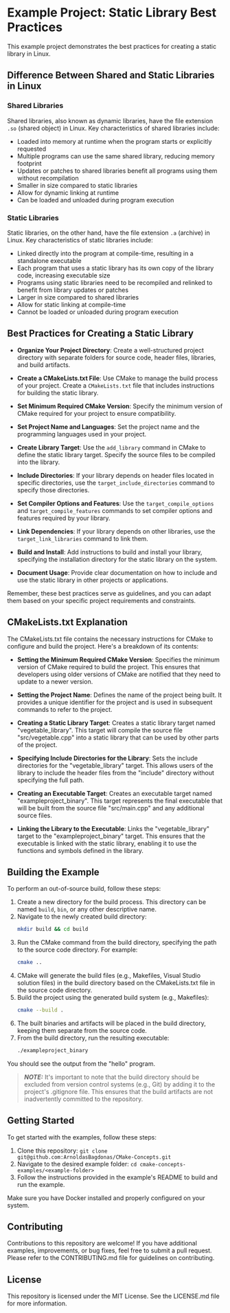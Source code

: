# Example Project: Static Library Best Practices

This example project demonstrates the best practices for creating a static library in Linux.

## Difference Between Shared and Static Libraries in Linux

### Shared Libraries

Shared libraries, also known as dynamic libraries, have the file extension `.so` (shared object) in Linux. Key characteristics of shared libraries include:

- Loaded into memory at runtime when the program starts or explicitly requested
- Multiple programs can use the same shared library, reducing memory footprint
- Updates or patches to shared libraries benefit all programs using them without recompilation
- Smaller in size compared to static libraries
- Allow for dynamic linking at runtime
- Can be loaded and unloaded during program execution

### Static Libraries

Static libraries, on the other hand, have the file extension `.a` (archive) in Linux. Key characteristics of static libraries include:

- Linked directly into the program at compile-time, resulting in a standalone executable
- Each program that uses a static library has its own copy of the library code, increasing executable size
- Programs using static libraries need to be recompiled and relinked to benefit from library updates or patches
- Larger in size compared to shared libraries
- Allow for static linking at compile-time
- Cannot be loaded or unloaded during program execution

## Best Practices for Creating a Static Library

- **Organize Your Project Directory**: Create a well-structured project directory with separate folders for source code, header files, libraries, and build artifacts.

- **Create a CMakeLists.txt File**: Use CMake to manage the build process of your project. Create a `CMakeLists.txt` file that includes instructions for building the static library.

- **Set Minimum Required CMake Version**: Specify the minimum version of CMake required for your project to ensure compatibility.

- **Set Project Name and Languages**: Set the project name and the programming languages used in your project.

- **Create Library Target**: Use the `add_library` command in CMake to define the static library target. Specify the source files to be compiled into the library.

- **Include Directories**: If your library depends on header files located in specific directories, use the `target_include_directories` command to specify those directories.

- **Set Compiler Options and Features**: Use the `target_compile_options` and `target_compile_features` commands to set compiler options and features required by your library.

- **Link Dependencies**: If your library depends on other libraries, use the `target_link_libraries` command to link them.

- **Build and Install**: Add instructions to build and install your library, specifying the installation directory for the static library on the system.

- **Document Usage**: Provide clear documentation on how to include and use the static library in other projects or applications.

Remember, these best practices serve as guidelines, and you can adapt them based on your specific project requirements and constraints.

##  CMakeLists.txt Explanation

The CMakeLists.txt file contains the necessary instructions for CMake to configure and build the project. Here's a breakdown of its contents:

- **Setting the Minimum Required CMake Version**: Specifies the minimum version of CMake required to build the project. This ensures that developers using older versions of CMake are notified that they need to update to a newer version.

- **Setting the Project Name**: Defines the name of the project being built. It provides a unique identifier for the project and is used in subsequent commands to refer to the project.

- **Creating a Static Library Target**: Creates a static library target named "vegetable_library". This target will compile the source file "src/vegetable.cpp" into a static library that can be used by other parts of the project.

- **Specifying Include Directories for the Library**: Sets the include directories for the "vegetable_library" target. This allows users of the library to include the header files from the "include" directory without specifying the full path.

- **Creating an Executable Target**: Creates an executable target named "exampleproject_binary". This target represents the final executable that will be built from the source file "src/main.cpp" and any additional source files.

- **Linking the Library to the Executable**: Links the "vegetable_library" target to the "exampleproject_binary" target. This ensures that the executable is linked with the static library, enabling it to use the functions and symbols defined in the library.

## Building the Example

To perform an out-of-source build, follow these steps:

1. Create a new directory for the build process. This directory can be named `build`, `bin`, or any other descriptive name.
2. Navigate to the newly created build directory:
   ```bash
   mkdir build && cd build
   ```
3. Run the CMake command from the build directory, specifying the path to the source code directory. For example:
   ```bash
   cmake ..
   ```
4. CMake will generate the build files (e.g., Makefiles, Visual Studio solution files) in the build directory based on the CMakeLists.txt file in the source code directory.
5. Build the project using the generated build system (e.g., Makefiles):
   ```bash
   cmake --build .
   ```
6. The built binaries and artifacts will be placed in the build directory, keeping them separate from the source code.
7. From the build directory, run the resulting executable:
   ```bash
   ./exampleproject_binary
   ```
You should see the output from the "hello" program.

> **_NOTE:_** It's important to note that the build directory should be excluded from version control systems (e.g., Git) by adding it to the project's .gitignore file. This ensures that the build artifacts are not inadvertently committed to the repository.

## Getting Started

To get started with the examples, follow these steps:

1. Clone this repository: `git clone git@github.com:ArnoldasBagdonas/CMake-Concepts.git`
2. Navigate to the desired example folder: `cd cmake-concepts-examples/<example-folder>`
3. Follow the instructions provided in the example's README to build and run the example.

Make sure you have Docker installed and properly configured on your system.

## Contributing

Contributions to this repository are welcome! If you have additional examples, improvements, or bug fixes, feel free to submit a pull request. Please refer to the CONTRIBUTING.md file for guidelines on contributing.

## License

This repository is licensed under the MIT License. See the LICENSE.md file for more information.
